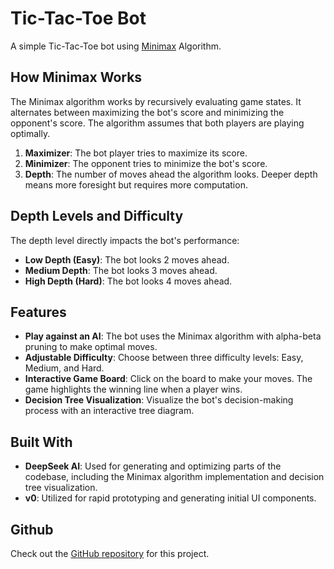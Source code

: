 # Tic-Tac-Toe Bot

A simple Tic-Tac-Toe bot using [Minimax](https://en.wikipedia.org/wiki/Minimax) Algorithm.

## How Minimax Works

The Minimax algorithm works by recursively evaluating game states. It alternates between maximizing the bot's score and minimizing the opponent's score. The algorithm assumes that both players are playing optimally.

1. **Maximizer**: The bot player tries to maximize its score.
2. **Minimizer**: The opponent tries to minimize the bot's score.
3. **Depth**: The number of moves ahead the algorithm looks. Deeper depth means more foresight but requires more computation.

## Depth Levels and Difficulty

The depth level directly impacts the bot's performance:

- **Low Depth (Easy)**: The bot looks 2 moves ahead.
- **Medium Depth**: The bot looks 3 moves ahead.
- **High Depth (Hard)**: The bot looks 4 moves ahead.

## Features

- **Play against an AI**: The bot uses the Minimax algorithm with alpha-beta pruning to make optimal moves.
- **Adjustable Difficulty**: Choose between three difficulty levels: Easy, Medium, and Hard.
- **Interactive Game Board**: Click on the board to make your moves. The game highlights the winning line when a player wins.
- **Decision Tree Visualization**: Visualize the bot's decision-making process with an interactive tree diagram.

## Built With

- **DeepSeek AI**: Used for generating and optimizing parts of the codebase, including the Minimax algorithm implementation and decision tree visualization.
- **v0**: Utilized for rapid prototyping and generating initial UI components.

## Github

Check out the [GitHub repository](https://github.com/pyaephyowinn/tic-tac-toe-bot) for this project.
